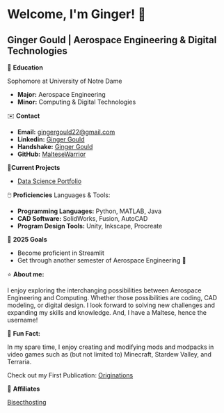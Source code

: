 # Welcome, I'm Ginger! 👋

## Ginger Gould | Aerospace Engineering & Digital Technologies

🏫 **Education**

Sophomore at University of Notre Dame
- **Major:** Aerospace Engineering
- **Minor:** Computing & Digital Technologies

✉️ **Contact**
- **Email:** gingergould22@gmail.com
- **Linkedin:** [Ginger Gould](www.linkedin.com/in/ginger-gould-15ab50168)
- **Handshake:** [Ginger Gould](https://app.joinhandshake.com/profiles/u5dzmu)
- **GitHub:** [MalteseWarrior](https://github.com/MalteseWarrior)

🚧**Current Projects**
- [Data Science Portfolio](https://github.com/MalteseWarrior/GOULD---Python---Portfolio)

🖱️ **Proficiencies**
Languages & Tools:
- **Programming Languages:** Python, MATLAB, Java
- **CAD Software:** SolidWorks, Fusion, AutoCAD
- **Program Design Tools:** Unity, Inkscape, Procreate

🥅 **2025 Goals**
- Become proficient in Streamlit
- Get through another semester of Aerospace Engineering 💪

⭐ **About me:**

I enjoy exploring the interchanging possibilities between Aerospace Engineering and Computing. Whether those possibilities are coding, CAD modeling, or digital design. I look forward to solving new challenges and expanding my skills and knowledge.
And, I have a Maltese, hence the username!

🎉 **Fun Fact:**

In my spare time, I enjoy creating and modifying mods and modpacks in video games such as (but not limited to) Minecraft, Stardew Valley, and Terraria.

Check out my First Publication: [Originations](https://www.curseforge.com/minecraft/modpacks/originations)

📝 **Affiliates**

[Bisecthosting](Bisecthosting.com/Maltese)



